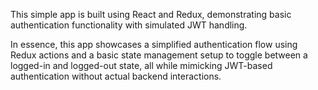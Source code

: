This simple app is built using React and Redux, demonstrating basic authentication functionality with simulated JWT handling.

In essence, this app showcases a simplified authentication flow using Redux actions and a basic state management setup to toggle between a logged-in and logged-out state, all while mimicking JWT-based authentication without actual backend interactions.
